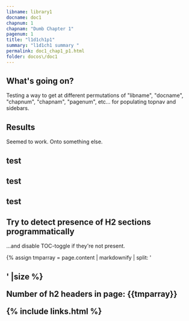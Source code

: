 ```yaml
---
libname: library1
docname: doc1
chapnum: 1
chapnam: "Dumb Chapter 1"
pagenum: 1
title: "l1d1ch1p1"
summary: "l1d1ch1 summary "
permalink: doc1_chap1_p1.html
folder: docos\/doc1
---
```


## What's going on?

Testing a way to get at different permutations of "libname", "docname", "chapnum", "chapnam", "pagenum", etc... for populating topnav and sidebars.

## Results

Seemed to work.  Onto something else.

## test

## test

## test


## Try to detect presence of H2 sections programmatically 
...and disable TOC-toggle if they're not present.

{% assign tmparray = page.content | markdownify | split: '<H2>' |size %}
<p> Number of h2 headers in page: {{tmparray}} </p>

{% include links.html %}
